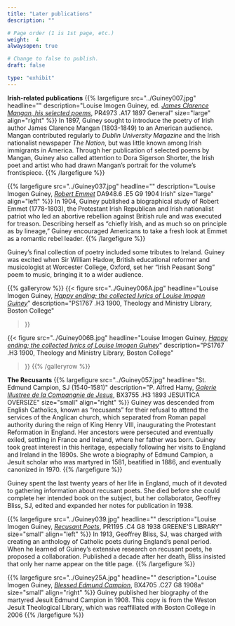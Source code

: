 ```yaml
---
title: "Later publications"
description: ""

# Page order (1 is 1st page, etc.)
weight:  4
alwaysopen: true

# Change to false to publish.
draft: false

type: "exhibit"
---
```

__Irish-related publications__
{{% largefigure src="../Guiney007.jpg"
                headline=""
                description="Louise Imogen Guiney, ed. *[James Clarence Mangan, his selected poems](https://bc-primo.hosted.exlibrisgroup.com/permalink/f/1jdnfk3/ALMA-BC21315432630001021)*, PR4973 .A17 1897 General"
                size="large"
                align="right" %}}
In 1897, Guiney sought to introduce the poetry of Irish author James Clarence Mangan (1803-1849) to an American audience. Mangan contributed regularly to *Dublin University Magazine* and the Irish nationalist newspaper *The Nation*, but was little known among Irish immigrants in America. Through her publication of selected poems by Mangan, Guiney also called attention to Dora Sigerson Shorter, the Irish poet and artist who had drawn Mangan’s portrait for the volume’s frontispiece.
{{% /largefigure %}}

{{% largefigure src="../Guiney037.jpg"
                headline=""
                description="Louise Imogen Guiney, *[Robert Emmet](https://bc-primo.hosted.exlibrisgroup.com/permalink/f/1jdnfk3/ALMA-BC21343939550001021)* DA948.6 .E5 G9 1904 Irish"
                size="large" align="left" %}}
In 1904, Guiney published a biographical study of Robert Emmet (1778-1803), the Protestant Irish Republican and Irish nationalist patriot who led an abortive rebellion against British rule and was executed for treason. Describing herself as “chiefly Irish, and as much so on principle as by lineage,” Guiney encouraged Americans to take a fresh look at Emmet as a romantic rebel leader.
{{% /largefigure %}}

Guiney’s final collection of poetry included some tributes to Ireland. Guiney was excited when Sir William Hadow, British educational reformer and musicologist at Worcester College, Oxford, set her “Irish Peasant Song” poem to music, bringing it to a wider audience.

{{% galleryrow %}}
{{< figure src="../Guiney006A.jpg"
           headline="Louise Imogen Guiney, *[Happy ending; the collected lyrics of Louise Imogen Guiney](https://bc-primo.hosted.exlibrisgroup.com/permalink/f/1s00uvk/ALMA-BC21320768740001021)*"
           description="PS1767 .H3 1900, Theology and Ministry Library, Boston College"
>}}

{{< figure src="../Guiney006B.jpg"
           headline="Louise Imogen Guiney, *[Happy ending; the collected lyrics of Louise Imogen Guiney](https://bc-primo.hosted.exlibrisgroup.com/permalink/f/1s00uvk/ALMA-BC21320768740001021)*"
           description="PS1767 .H3 1900, Theology and Ministry Library, Boston College"
>}}
{{% /galleryrow %}}

__The Recusants__
{{% largefigure src="../Guiney057.jpg"
                headline="St. Edmund Campion, SJ (1540-1581)"
                description="P. Alfred Hamy, *[Galerie Illustree de la Compangnie de Jesus](https://bc-primo.hosted.exlibrisgroup.com/permalink/f/1jdnfk3/ALMA-BC21333610360001021)*, BX3755 .H3 1893 JESUITICA OVERSIZE"
                size="small"
                align="right" %}}
Guiney was descended from English Catholics, known as “recusants” for their refusal to attend the services of the Anglican church, which separated from Roman papal authority during the reign of King Henry VIII, inaugurating the Protestant Reformation in England. Her ancestors were persecuted and eventually exiled, settling in France and Ireland, where her father was born. Guiney took great interest in this heritage, especially following her visits to England and Ireland in the 1890s. She wrote a biography of Edmund Campion, a Jesuit scholar who was martyred in 1581, beatified in 1886, and eventually canonized in 1970.
{{% /largefigure %}}

Guiney spent the last twenty years of her life in England, much of it devoted to gathering information about recusant poets. She died before she could complete her intended book on the subject, but her collaborator, Geoffrey Bliss, SJ, edited and expanded her notes for publication in 1938.

{{% largefigure src="../Guiney039.jpg"
                headline=""
                description="Louise Imogen Guiney, *[Recusant Poets](https://bc-primo.hosted.exlibrisgroup.com/permalink/f/1jdnfk3/ALMA-BC21340849210001021)*, PR1195 .C4 G8 1938 GREENE’S LIBRARY"
                size="small" align="left" %}}
In 1913, Geoffrey Bliss, SJ, was charged with creating an anthology of Catholic poets during England’s penal period. When he learned of Guiney’s extensive research on recusant poets, he proposed a collaboration. Published a decade after her death, Bliss insisted that only her name appear on the title page.
{{% /largefigure %}}

{{% largefigure src="../Guiney25A.jpg"
                headline=""
                description="Louise Imogen Guiney, *[Blessed Edmund Campion](https://bc-primo.hosted.exlibrisgroup.com/permalink/f/1s00uvk/ALMA-BC21317395210001021)*, BX4705 .C27 G8 1908a"
                size="small"
                align="right" %}}
Guiney published her biography of the martyred Jesuit Edmund Campion in 1908. This copy is from the Weston Jesuit Theological Library, which was reaffiliated with Boston College in 2006
{{% /largefigure %}}
